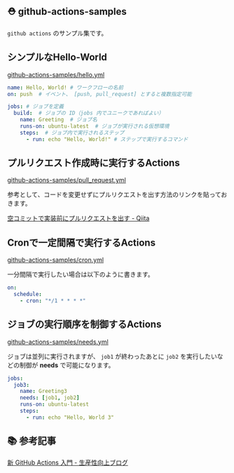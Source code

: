 ## ⛑ github-actions-samples

`github actions` のサンプル集です。

## シンプルなHello-World

[github-actions-samples/hello.yml](https://github.com/hisasann/github-actions-samples/blob/master/.github/workflows/hello.yml)

```yaml
name: Hello, World! # ワークフローの名前
on: push  # イベント、 [push, pull_request] とすると複数指定可能

jobs: # ジョブを定義
  build:  # ジョブの ID（jobs 内でユニークであればよい）
    name: Greeting  # ジョブ名
    runs-on: ubuntu-latest  # ジョブが実行される仮想環境
    steps:  # ジョブ内で実行されるステップ
      - run: echo "Hello, World!" # ステップで実行するコマンド
```

## プルリクエスト作成時に実行するActions

[github-actions-samples/pull_request.yml](https://github.com/hisasann/github-actions-samples/blob/master/.github/workflows/pull_request.yml)

参考として、コードを変更せずにプルリクエストを出す方法のリンクを貼っておきます。

[空コミットで実装前にプルリクエストを出す - Qiita](https://qiita.com/katsukii/items/5368598cbecbaefd1ed8)

## Cronで一定間隔で実行するActions

[github-actions-samples/cron.yml](https://github.com/hisasann/github-actions-samples/blob/master/.github/workflows/cron.yml)

一分間隔で実行したい場合は以下のように書きます。

```yaml
on:
  schedule:
    - cron: "*/1 * * * *"
```

## ジョブの実行順序を制御するActions

[github-actions-samples/needs.yml](https://github.com/hisasann/github-actions-samples/blob/master/.github/workflows/needs.yml)

ジョブは並列に実行されますが、 `job1` が終わったあとに `job2` を実行したいなどの制御が **needs** で可能になります。

```yaml
jobs:
  job3:
    name: Greeting3
    needs: [job1, job2]
    runs-on: ubuntu-latest
    steps:
      - run: echo "Hello, World 3"
```

## 📚 参考記事

[新 GitHub Actions 入門 - 生産性向上ブログ](https://www.kaizenprogrammer.com/entry/2019/08/18/205010)
